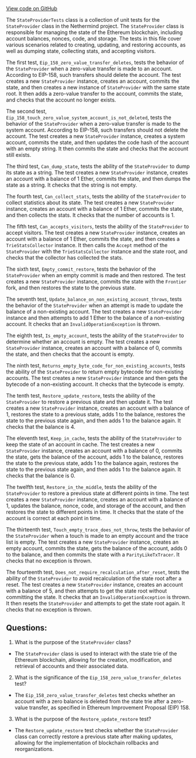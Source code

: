 [View code on GitHub](https://github.com/nethermindeth/nethermind/Nethermind.State.Test/StateProviderTests.cs)

The `StateProviderTests` class is a collection of unit tests for the `StateProvider` class in the Nethermind project. The `StateProvider` class is responsible for managing the state of the Ethereum blockchain, including account balances, nonces, code, and storage. The tests in this file cover various scenarios related to creating, updating, and restoring accounts, as well as dumping state, collecting stats, and accepting visitors.

The first test, `Eip_158_zero_value_transfer_deletes`, tests the behavior of the `StateProvider` when a zero-value transfer is made to an account. According to EIP-158, such transfers should delete the account. The test creates a new `StateProvider` instance, creates an account, commits the state, and then creates a new instance of `StateProvider` with the same state root. It then adds a zero-value transfer to the account, commits the state, and checks that the account no longer exists.

The second test, `Eip_158_touch_zero_value_system_account_is_not_deleted`, tests the behavior of the `StateProvider` when a zero-value transfer is made to the system account. According to EIP-158, such transfers should not delete the account. The test creates a new `StateProvider` instance, creates a system account, commits the state, and then updates the code hash of the account with an empty string. It then commits the state and checks that the account still exists.

The third test, `Can_dump_state`, tests the ability of the `StateProvider` to dump its state as a string. The test creates a new `StateProvider` instance, creates an account with a balance of 1 Ether, commits the state, and then dumps the state as a string. It checks that the string is not empty.

The fourth test, `Can_collect_stats`, tests the ability of the `StateProvider` to collect statistics about its state. The test creates a new `StateProvider` instance, creates an account with a balance of 1 Ether, commits the state, and then collects the stats. It checks that the number of accounts is 1.

The fifth test, `Can_accepts_visitors`, tests the ability of the `StateProvider` to accept visitors. The test creates a new `StateProvider` instance, creates an account with a balance of 1 Ether, commits the state, and then creates a `TrieStatsCollector` instance. It then calls the `Accept` method of the `StateProvider` with the `TrieStatsCollector` instance and the state root, and checks that the collector has collected the stats.

The sixth test, `Empty_commit_restore`, tests the behavior of the `StateProvider` when an empty commit is made and then restored. The test creates a new `StateProvider` instance, commits the state with the `Frontier` fork, and then restores the state to the previous state.

The seventh test, `Update_balance_on_non_existing_account_throws`, tests the behavior of the `StateProvider` when an attempt is made to update the balance of a non-existing account. The test creates a new `StateProvider` instance and then attempts to add 1 Ether to the balance of a non-existing account. It checks that an `InvalidOperationException` is thrown.

The eighth test, `Is_empty_account`, tests the ability of the `StateProvider` to determine whether an account is empty. The test creates a new `StateProvider` instance, creates an account with a balance of 0, commits the state, and then checks that the account is empty.

The ninth test, `Returns_empty_byte_code_for_non_existing_accounts`, tests the ability of the `StateProvider` to return empty bytecode for non-existing accounts. The test creates a new `StateProvider` instance and then gets the bytecode of a non-existing account. It checks that the bytecode is empty.

The tenth test, `Restore_update_restore`, tests the ability of the `StateProvider` to restore a previous state and then update it. The test creates a new `StateProvider` instance, creates an account with a balance of 1, restores the state to a previous state, adds 1 to the balance, restores the state to the previous state again, and then adds 1 to the balance again. It checks that the balance is 4.

The eleventh test, `Keep_in_cache`, tests the ability of the `StateProvider` to keep the state of an account in cache. The test creates a new `StateProvider` instance, creates an account with a balance of 0, commits the state, gets the balance of the account, adds 1 to the balance, restores the state to the previous state, adds 1 to the balance again, restores the state to the previous state again, and then adds 1 to the balance again. It checks that the balance is 0.

The twelfth test, `Restore_in_the_middle`, tests the ability of the `StateProvider` to restore a previous state at different points in time. The test creates a new `StateProvider` instance, creates an account with a balance of 1, updates the balance, nonce, code, and storage of the account, and then restores the state to different points in time. It checks that the state of the account is correct at each point in time.

The thirteenth test, `Touch_empty_trace_does_not_throw`, tests the behavior of the `StateProvider` when a touch is made to an empty account and the trace list is empty. The test creates a new `StateProvider` instance, creates an empty account, commits the state, gets the balance of the account, adds 0 to the balance, and then commits the state with a `ParityLikeTxTracer`. It checks that no exception is thrown.

The fourteenth test, `Does_not_require_recalculation_after_reset`, tests the ability of the `StateProvider` to avoid recalculation of the state root after a reset. The test creates a new `StateProvider` instance, creates an account with a balance of 5, and then attempts to get the state root without committing the state. It checks that an `InvalidOperationException` is thrown. It then resets the `StateProvider` and attempts to get the state root again. It checks that no exception is thrown.
## Questions: 
 1. What is the purpose of the `StateProvider` class?
- The `StateProvider` class is used to interact with the state trie of the Ethereum blockchain, allowing for the creation, modification, and retrieval of accounts and their associated data.

2. What is the significance of the `Eip_158_zero_value_transfer_deletes` test?
- The `Eip_158_zero_value_transfer_deletes` test checks whether an account with a zero balance is deleted from the state trie after a zero-value transfer, as specified in Ethereum Improvement Proposal (EIP) 158.

3. What is the purpose of the `Restore_update_restore` test?
- The `Restore_update_restore` test checks whether the `StateProvider` class can correctly restore a previous state after making updates, allowing for the implementation of blockchain rollbacks and reorganizations.